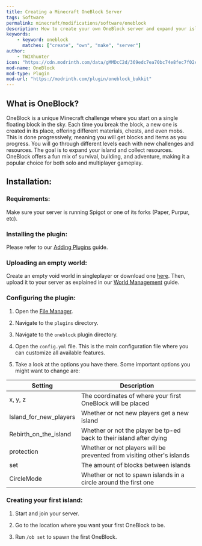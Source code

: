```yaml
---
title: Creating a Minecraft OneBlock Server
tags: Software
permalink: minecraft/modifications/software/oneblock
description: How to create your own OneBlock server and expand your island with your friends.
keywords:
    - keyword: oneblock
      matches: ["create", "own", "make", "server"]
author:
    - TWIXhunter
icon: "https://cdn.modrinth.com/data/gMMDcC2d/369edc7ea70bc74e8fec7f02e86d57fbce126f6b.jpeg"
mod-name: OneBlock
mod-type: Plugin
mod-url: "https://modrinth.com/plugin/oneblock_bukkit"
---
```


## What is OneBlock?

OneBlock is a unique Minecraft challenge where you start on a single floating block in the sky. Each time you break the block, a new one is created in its place, offering different materials, chests, and even mobs. This is done progressively, meaning you will get blocks and items as you progress. You will go through different levels each with new challenges and resources. The goal is to expand your island and collect resources. OneBlock offers a fun mix of survival, building, and adventure, making it a popular choice for both solo and multiplayer gameplay.

## Installation:

### Requirements:

Make sure your server is running Spigot or one of its forks (Paper, Purpur, etc).

### Installing the plugin:

Please refer to our [Adding Plugins](/minecraft/modifications/general/adding-plugins) guide.

### Uploading an empty world:

Create an empty void world in singleplayer or download one [here](https://www.curseforge.com/minecraft/worlds/completly-empty-void). Then, upload it to your server as explained in our [World Management](/minecraft/java/general/world-management) guide.

### Configuring the plugin:

1. Open the [File Manager](https://client.falixnodes.net/server/filemanager).

2. Navigate to the `plugins` directory.

3. Navigate to the `oneblock` plugin directory.

4. Open the `config.yml` file. This is the main configuration file where you can customize all available features.

5. Take a look at the options you have there. Some important options you might want to change are:

| Setting                	| Description                                                                                       |
|---------------------------|---------------------------------------------------------------------------------------------------|
| x, y, z                	| The coordinates of where your first OneBlock will be placed                                       |
| Island_for_new_players 	| Whether or not new players get a new island                                                       |
| Rebirth_on_the_island  	| Whether or not the player be tp-ed back to their island after dying                               |
| protection             	| Whether or not players will be prevented from visiting other's islands                            |
| set                    	| The amount of blocks between islands                                                              |
| CircleMode             	| Whether or not to spawn islands in a circle around the first one                                  |

### Creating your first island:

1. Start and join your server.

2. Go to the location where you want your first OneBlock to be.

3. Run `/ob set` to spawn the first OneBlock.
